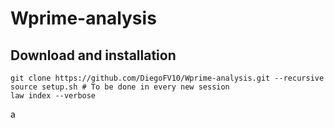 # Wprime-analysis
## Download and installation

```
git clone https://github.com/DiegoFV10/Wprime-analysis.git --recursive
source setup.sh # To be done in every new session
law index --verbose
```

a
